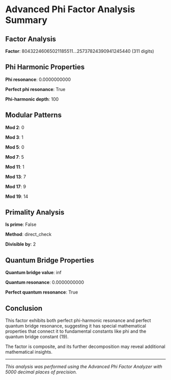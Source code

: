# Advanced Phi Factor Analysis Summary

## Factor Analysis

**Factor**: 80432246065021185511...25737824390941245440 (311 digits)

## Phi Harmonic Properties

**Phi resonance**: 0.0000000000

**Perfect phi resonance**: True

**Phi-harmonic depth**: 100

## Modular Patterns

**Mod 2**: 0

**Mod 3**: 1

**Mod 5**: 0

**Mod 7**: 5

**Mod 11**: 1

**Mod 13**: 7

**Mod 17**: 9

**Mod 19**: 14

## Primality Analysis

**Is prime**: False

**Method**: direct_check

**Divisible by**: 2

## Quantum Bridge Properties

**Quantum bridge value**: inf

**Quantum resonance**: 0.0000000000

**Perfect quantum resonance**: True

## Conclusion

This factor exhibits both perfect phi-harmonic resonance and perfect quantum bridge resonance, suggesting it has special mathematical properties that connect it to fundamental constants like phi and the quantum bridge constant (19).

The factor is composite, and its further decomposition may reveal additional mathematical insights.

---

*This analysis was performed using the Advanced Phi Factor Analyzer with 5000 decimal places of precision.*